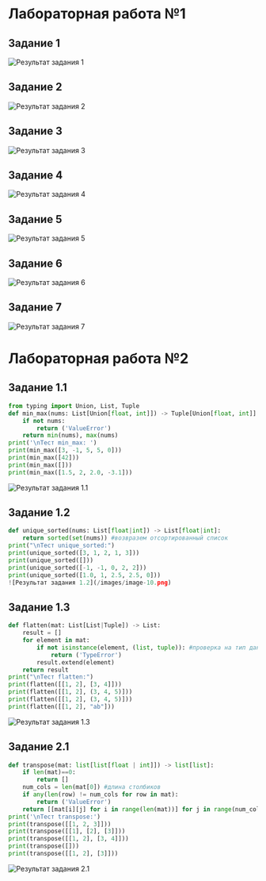 # Лабораторная работа №1

##  Задание 1
![Результат задания 1](/images/image-0.png)

##  Задание 2
![Результат задания 2](/images/image-1.png)

##  Задание 3
![Результат задания 3](/images/image-2.png)

##  Задание 4
![Результат задания 4](/images/image-3.png)

##  Задание 5
![Результат задания 5](/images/image-4.png)

##  Задание 6
![Результат задания 6](/images/image-5.png)

##  Задание 7
![Результат задания 7](/images/image-6.png)

# Лабораторная работа №2

##  Задание 1.1
```python
from typing import Union, List, Tuple 
def min_max(nums: List[Union[float, int]]) -> Tuple[Union[float, int]]:
    if not nums:
        return ('ValueError')
    return min(nums), max(nums)
print('\nТест min_max: ')
print(min_max([3, -1, 5, 5, 0]))
print(min_max([42]))
print(min_max([]))
print(min_max([1.5, 2, 2.0, -3.1]))
```
![Результат задания 1.1](/images/image-8.png)

##  Задание 1.2
```python
def unique_sorted(nums: List[float|int]) -> List[float|int]:
    return sorted(set(nums)) #возвразем отсортированный список
print("\nТест unique_sorted:")
print(unique_sorted([3, 1, 2, 1, 3]))
print(unique_sorted([]))
print(unique_sorted([-1, -1, 0, 2, 2]))
print(unique_sorted([1.0, 1, 2.5, 2.5, 0]))
![Результат задания 1.2](/images/image-10.png)
```
##  Задание 1.3
```python
def flatten(mat: List[List|Tuple]) -> List:
    result = [] 
    for element in mat:
        if not isinstance(element, (list, tuple)): #проверка на тип даных
            return ('TypeError')
        result.extend(element)
    return result
print("\nТест flatten:")
print(flatten([[1, 2], [3, 4]]))
print(flatten([[1, 2], (3, 4, 5)]))
print(flatten([[1, 2], (3, 4, 5)]))
print(flatten([[1, 2], "ab"]))
```
![Результат задания 1.3](/images/image-12.png)

##  Задание 2.1
```python
def transpose(mat: list[list[float | int]]) -> list[list]:
    if len(mat)==0:
        return []
    num_cols = len(mat[0]) #длина столбиков
    if any(len(row) != num_cols for row in mat):
        return ('ValueError')
    return [[mat[i][j] for i in range(len(mat))] for j in range(num_cols)]
print('\nТест transpose:')
print(transpose([[1, 2, 3]]))
print(transpose([[1], [2], [3]]))
print(transpose([[1, 2], [3, 4]]))
print(transpose([]))
print(transpose([[1, 2], [3]]))
```
![Результат задания 2.1](/images/image-12.png)
